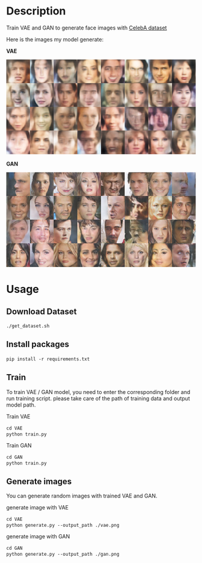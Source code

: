 # Description

Train VAE and GAN to generate face images with [CelebA dataset](http://mmlab.ie.cuhk.edu.hk/projects/CelebA.html)

Here is the images my model generate:

**VAE**

![image](https://github.com/weifanhaha/image-generation-vae-gan/blob/master/images/vae.png)

**GAN**

![image](https://github.com/weifanhaha/image-generation-vae-gan/blob/master/images/gan.png)

# Usage

## Download Dataset

```
./get_dataset.sh
```

## Install packages

```
pip install -r requirements.txt
```

## Train

To train VAE / GAN model, you need to enter the corresponding folder and run training script. please take care of the path of training data and output model path.

Train VAE

```
cd VAE
python train.py
```

Train GAN

```
cd GAN
python train.py
```

## Generate images

You can generate random images with trained VAE and GAN.

generate image with VAE

```
cd VAE
python generate.py --output_path ./vae.png
```

generate image with GAN

```
cd GAN
python generate.py --output_path ./gan.png
```
